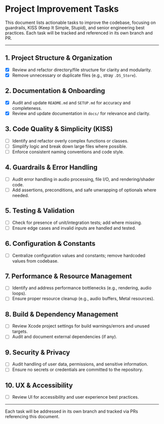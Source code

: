 # Project Improvement Tasks

This document lists actionable tasks to improve the codebase, focusing on guardrails, KISS (Keep It Simple, Stupid), and senior engineering best practices. Each task will be tracked and referenced in its own branch and PR.

---

## 1. Project Structure & Organization
- [x] Review and refactor directory/file structure for clarity and modularity.
- [x] Remove unnecessary or duplicate files (e.g., stray `.DS_Store`).

## 2. Documentation & Onboarding
- [x] Audit and update `README.md` and `SETUP.md` for accuracy and completeness.
- [x] Review and update documentation in `docs/` for relevance and clarity.

## 3. Code Quality & Simplicity (KISS)
- [ ] Identify and refactor overly complex functions or classes.
- [ ] Simplify logic and break down large files where possible.
- [ ] Enforce consistent naming conventions and code style.

## 4. Guardrails & Error Handling
- [ ] Audit error handling in audio processing, file I/O, and rendering/shader code.
- [ ] Add assertions, preconditions, and safe unwrapping of optionals where needed.

## 5. Testing & Validation
- [ ] Check for presence of unit/integration tests; add where missing.
- [ ] Ensure edge cases and invalid inputs are handled and tested.

## 6. Configuration & Constants
- [ ] Centralize configuration values and constants; remove hardcoded values from codebase.

## 7. Performance & Resource Management
- [ ] Identify and address performance bottlenecks (e.g., rendering, audio loops).
- [ ] Ensure proper resource cleanup (e.g., audio buffers, Metal resources).

## 8. Build & Dependency Management
- [ ] Review Xcode project settings for build warnings/errors and unused targets.
- [ ] Audit and document external dependencies (if any).

## 9. Security & Privacy
- [ ] Audit handling of user data, permissions, and sensitive information.
- [ ] Ensure no secrets or credentials are committed to the repository.

## 10. UX & Accessibility
- [ ] Review UI for accessibility and user experience best practices.

---

Each task will be addressed in its own branch and tracked via PRs referencing this document. 